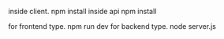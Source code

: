 inside client.
  npm install
inside api
  npm install

for frontend type. npm run dev
for backend type. node server.js
